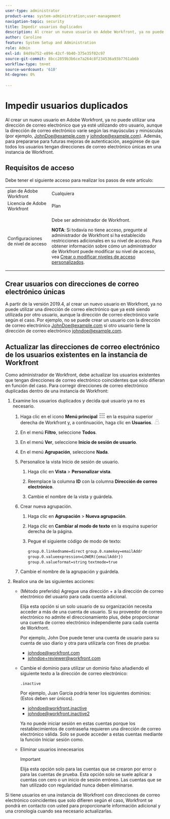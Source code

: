 ```yaml
---
user-type: administrator
product-area: system-administration;user-management
navigation-topic: security
title: Impedir usuarios duplicados
description: Al crear un nuevo usuario en Adobe Workfront, ya no puede utilizar una dirección de correo electrónico que ya esté utilizando otro usuario, aunque la dirección de correo electrónico varíe según las mayúsculas y minúsculas (por ejemplo, JohnDoe@example.com y johndoe@example.com). Además, para prepararse para futuras mejoras de autenticación, asegúrese de que todos los usuarios tengan direcciones de correo electrónico únicas en una instancia de Workfront.
author: Caroline
feature: System Setup and Administration
role: Admin
exl-id: 84d9a752-e894-42cf-9b40-375e35f02c97
source-git-commit: 8bcc2859b3b6ce7a264c8f234536a93b7761ab6b
workflow-type: tm+mt
source-wordcount: '610'
ht-degree: 0%

---
```


# Impedir usuarios duplicados

Al crear un nuevo usuario en Adobe Workfront, ya no puede utilizar una dirección de correo electrónico que ya esté utilizando otro usuario, aunque la dirección de correo electrónico varíe según las mayúsculas y minúsculas (por ejemplo, JohnDoe@example.com y johndoe@example.com). Además, para prepararse para futuras mejoras de autenticación, asegúrese de que todos los usuarios tengan direcciones de correo electrónico únicas en una instancia de Workfront.

## Requisitos de acceso

Debe tener el siguiente acceso para realizar los pasos de este artículo:

<table style="table-layout:auto"> 
 <col> 
 <col> 
 <tbody> 
  <tr> 
   <td role="rowheader">plan de Adobe Workfront</td> 
   <td>Cualquiera</td> 
  </tr> 
  <tr> 
   <td role="rowheader">Licencia de Adobe Workfront</td> 
   <td>Plan</td> 
  </tr> 
  <tr> 
   <td role="rowheader">Configuraciones de nivel de acceso</td> 
   <td> <p>Debe ser administrador de Workfront.</p> <p><b>NOTA</b>: Si todavía no tiene acceso, pregunte al administrador de Workfront si ha establecido restricciones adicionales en su nivel de acceso. Para obtener información sobre cómo un administrador de Workfront puede modificar su nivel de acceso, vea <a href="../../../administration-and-setup/add-users/configure-and-grant-access/create-modify-access-levels.md" class="MCXref xref">Crear o modificar niveles de acceso personalizados</a>.</p> </td> 
  </tr> 
 </tbody> 
</table>

## Crear usuarios con direcciones de correo electrónico únicas

A partir de la versión 2019.4, al crear un nuevo usuario en Workfront, ya no puede utilizar una dirección de correo electrónico que ya esté siendo utilizada por otro usuario, aunque la dirección de correo electrónico varíe según el caso. Por ejemplo, no se puede crear un usuario con la dirección de correo electrónico JohnDoe@example.com si otro usuario tiene la dirección de correo electrónico johndoe@example.com.

## Actualizar las direcciones de correo electrónico de los usuarios existentes en la instancia de Workfront

Como administrador de Workfront, debe actualizar los usuarios existentes que tengan direcciones de correo electrónico coincidentes que solo difieran en función del caso.
Para corregir direcciones de correo electrónico duplicadas dentro de una instancia de Workfront:

1. Examine los usuarios duplicados y decida qué usuario ya no es necesario.

   1. Haga clic en el icono **Menú principal** ![](assets/main-menu-icon.png) en la esquina superior derecha de Workfront y, a continuación, haga clic en **Usuarios**. ![](assets/users-icon-in-main-menu.png)

   1. En el menú **Filtro**, seleccione **Todos**.

   1. En el menú **Ver**, seleccione **Inicio de sesión de usuario**.

   1. En el menú **Agrupación**, seleccione **Nada**.

   1. Personalice la vista Inicio de sesión de usuario.

      1. Haga clic en **Vista** > **Personalizar vista**.

      1. Reemplace la columna **ID** con la columna **Dirección de correo electrónico**.

      1. Cambie el nombre de la vista y guárdela.

   1. Crear nueva agrupación.

      1. Haga clic en **Agrupación** > **Nueva agrupación**.

      1. Haga clic en **Cambiar al modo de texto** en la esquina superior derecha de la página.
      1. Pegue el siguiente código de modo de texto:

         `group.0.linkedname=direct`
         `group.0.namekey=emailAddr`
         `group.0.valueexpression=LOWER({emailAddr})`
         `group.0.valueformat=string`
         `textmode=true`

   1. Cambie el nombre de la agrupación y guárdela.

1. Realice una de las siguientes acciones:

   * (Método preferido) Agregue una dirección + a la dirección de correo electrónico del usuario para cada cuenta adicional.

     Elija esta opción si un solo usuario de su organización necesita acceder a más de una cuenta de usuario. Si su proveedor de correo electrónico no admite el direccionamiento plus, debe proporcionar una cuenta de correo electrónico independiente para cada cuenta de Workfront.

     Por ejemplo, John Doe puede tener una cuenta de usuario para su cuenta de uso diario y otra para utilizarla con fines de prueba:

      * johndoe@workfront.com
      * johndoe+reviewer@workfront.com

   * Cambie el dominio para utilizar un dominio falso añadiendo el siguiente texto a la dirección de correo electrónico:

     `.inactive`

     Por ejemplo, Juan García podría tener los siguientes dominios: (Estos deben ser únicos).

      * johndoe@workfront.inactive
      * johndoe@workfront.inactive2

     Ya no puede iniciar sesión en estas cuentas porque los restablecimientos de contraseña requieren una dirección de correo electrónico válida. Solo se puede acceder a estas cuentas mediante la función Iniciar sesión como.

   * Eliminar usuarios innecesarios

     >[!IMPORTANT]
     >
     >Elija esta opción solo para las cuentas que se crearon por error o para las cuentas de prueba. Esta opción solo se suele aplicar a cuentas con cero o un inicio de sesión erróneo. Las cuentas que se han utilizado con regularidad nunca deben eliminarse.

Si tiene usuarios en una instancia de Workfront con direcciones de correo electrónico coincidentes que solo difieren según el caso, Workfront se pondrá en contacto con usted para proporcionarle información adicional y una cronología cuando sea necesario actualizarlas.
